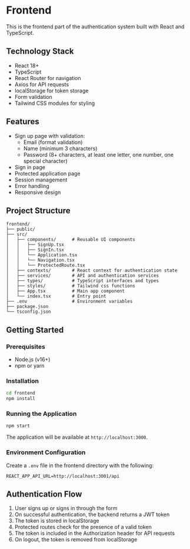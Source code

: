 # Frontend

This is the frontend part of the authentication system built with React and TypeScript.

## Technology Stack

- React 18+
- TypeScript
- React Router for navigation
- Axios for API requests
- localStorage for token storage
- Form validation
- Tailwind CSS modules for styling

## Features

- Sign up page with validation:
  - Email (format validation)
  - Name (minimum 3 characters)
  - Password (8+ characters, at least one letter, one number, one special character)
- Sign in page
- Protected application page
- Session management
- Error handling
- Responsive design

## Project Structure

```
frontend/
├── public/
├── src/
│   ├── components/      # Reusable UI components
│   │   ├── SignUp.tsx
│   │   ├── SignIn.tsx
│   │   └── Application.tsx
│   │   └── Navigation.tsx
│   │   └── ProtectedRoute.tsx
│   ├── contexts/        # React context for authentication state
│   ├── services/        # API and authentication services
│   ├── types/           # TypeScript interfaces and types
│   ├── styles/          # Tailwind css functions
│   ├── App.tsx          # Main app component
│   └── index.tsx        # Entry point
├── .env                 # Environment variables
├── package.json
└── tsconfig.json
```

## Getting Started

### Prerequisites

- Node.js (v16+)
- npm or yarn

### Installation

```bash
cd frontend
npm install
```

### Running the Application

```bash
npm start
```

The application will be available at `http://localhost:3000`.

### Environment Configuration

Create a `.env` file in the frontend directory with the following:

```
REACT_APP_API_URL=http://localhost:3001/api
```

## Authentication Flow

1. User signs up or signs in through the form
2. On successful authentication, the backend returns a JWT token
3. The token is stored in localStorage
4. Protected routes check for the presence of a valid token
5. The token is included in the Authorization header for API requests
6. On logout, the token is removed from localStorage


